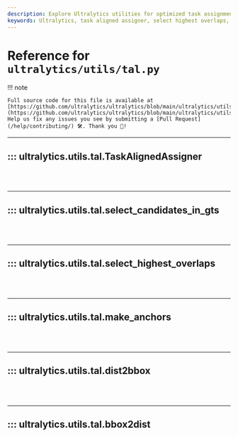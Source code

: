```yaml
---
description: Explore Ultralytics utilities for optimized task assignment, bounding box creation, and distance calculation. Learn more about algorithm implementations.
keywords: Ultralytics, task aligned assigner, select highest overlaps, make anchors, dist2bbox, bbox2dist, utilities, algorithm
---
```


# Reference for `ultralytics/utils/tal.py`

!!! note

    Full source code for this file is available at [https://github.com/ultralytics/ultralytics/blob/main/ultralytics/utils/tal.py](https://github.com/ultralytics/ultralytics/blob/main/ultralytics/utils/tal.py). Help us fix any issues you see by submitting a [Pull Request](/help/contributing/) 🛠️. Thank you 🙏!

---
## ::: ultralytics.utils.tal.TaskAlignedAssigner
<br><br>

---
## ::: ultralytics.utils.tal.select_candidates_in_gts
<br><br>

---
## ::: ultralytics.utils.tal.select_highest_overlaps
<br><br>

---
## ::: ultralytics.utils.tal.make_anchors
<br><br>

---
## ::: ultralytics.utils.tal.dist2bbox
<br><br>

---
## ::: ultralytics.utils.tal.bbox2dist
<br><br>
